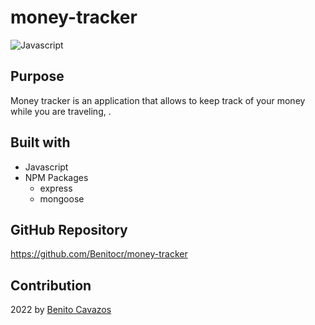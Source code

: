 # money-tracker

![Javascript](https://img.shields.io/badge/Javascipt-blue)

## Purpose
Money tracker is an application that allows to keep track of your money while you are traveling, .


## Built with
* Javascript
* NPM Packages 
  * express
  * mongoose


## GitHub Repository

https://github.com/Benitocr/money-tracker


## Contribution
2022  by [Benito Cavazos](https://github.com/Benitocr)